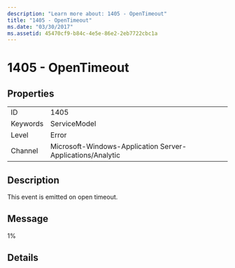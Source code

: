 ```yaml
---
description: "Learn more about: 1405 - OpenTimeout"
title: "1405 - OpenTimeout"
ms.date: "03/30/2017"
ms.assetid: 45470cf9-b84c-4e5e-86e2-2eb7722cbc1a
---
```

# 1405 - OpenTimeout

## Properties  
  
|||  
|-|-|  
|ID|1405|  
|Keywords|ServiceModel|  
|Level|Error|  
|Channel|Microsoft-Windows-Application Server-Applications/Analytic|  
  
## Description  

 This event is emitted on open timeout.  
  
## Message  

 1%  
  
## Details
